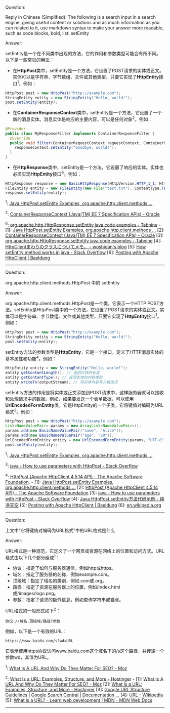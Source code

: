 Question:

Reply in Chinese (Simplified).
The following is a search input in a search engine, giving useful content or solutions and as much information as you can related to it, use markdown syntax to make your answer more readable, such as code blocks, bold, list:
setEntity

Answer:

setEntity是一个在不同类中出现的方法，它的作用和参数类型可能会有所不同。以下是一些常见的用法：

- 在**HttpPost**类中，setEntity是一个方法，它设置了POST请求的实体或正文。实体可以是字符串、字节数组、文件或其他类型，只要它实现了**HttpEntity**接口<sup>1</sup>。例如：

```java
HttpPost post = new HttpPost("http://example.com");
StringEntity entity = new StringEntity("Hello, world!");
post.setEntity(entity);
```

- 在**ContainerResponseContext**类中，setEntity是一个方法，它设置了一个新的消息实体。消息实体是响应的主要内容，可以是任何对象<sup>2</sup>。例如：

```java
@Provider
public class MyResponseFilter implements ContainerResponseFilter {
  @Override
  public void filter(ContainerRequestContext requestContext, ContainerResponseContext responseContext) {
    responseContext.setEntity("Goodbye, world!");
  }
}
```

- 在**HttpResponse**类中，setEntity是一个方法，它设置了响应的实体。实体也必须实现**HttpEntity**接口<sup>6</sup>。例如：

```java
HttpResponse response = new BasicHttpResponse(HttpVersion.HTTP_1_1, HttpStatus.SC_OK, "OK");
FileEntity entity = new FileEntity(new File("test.txt"), ContentType.TEXT_PLAIN);
response.setEntity(entity);
```

<sup>1</sup>: [Java HttpPost.setEntity Examples, org.apache.http.client.methods ...](https://java.hotexamples.com/examples/org.apache.http.client.methods/HttpPost/setEntity/java-httppost-setentity-method-examples.html)

<sup>2</sup>: [ContainerResponseContext (Java(TM) EE 7 Specification APIs) - Oracle](https://docs.oracle.com/javaee/7/api/javax/ws/rs/container/ContainerResponseContext.html)

<sup>6</sup>: [org.apache.http.HttpResponse.setEntity java code examples - Tabnine](https://www.tabnine.com/code/java/methods/org.apache.http.HttpResponse/setEntity)
\-
\[1]: [Java HttpPost.setEntity Examples, org.apache.http.client.methods ...](https://java.hotexamples.com/examples/org.apache.http.client.methods/HttpPost/setEntity/java-httppost-setentity-method-examples.html)
\[2]: [ContainerResponseContext (Java(TM) EE 7 Specification APIs) - Oracle](https://docs.oracle.com/javaee/7/api/javax/ws/rs/container/ContainerResponseContext.html)
\[3]: [org.apache.http.HttpResponse.setEntity java code examples - Tabnine](https://www.tabnine.com/code/java/methods/org.apache.http.HttpResponse/setEntity)
\[4]: [HttpClientまわりのクラスについてメモ。 - woshidan's blog](https://woshidan.hatenablog.com/entry/2014/05/30/231800)
\[5]: [How setEntity method works in java - Stack Overflow](https://stackoverflow.com/questions/40653058/how-setentity-method-works-in-java)
\[6]: [Posting with Apache HttpClient | Baeldung](https://www.baeldung.com/httpclient-post-http-request)

<hr/>

Question:

org.apache.http.client.methods.HttpPost 中的 setEntity

Answer:

org.apache.http.client.methods.HttpPost是一个类，它表示一个HTTP POST方法。setEntity是HttpPost类中的一个方法，它设置了POST请求的实体或正文。实体可以是字符串、字节数组、文件或其他类型，只要它实现了**HttpEntity**接口<sup>1</sup>。例如：

```java
HttpPost post = new HttpPost("http://example.com");
StringEntity entity = new StringEntity("Hello, world!");
post.setEntity(entity);
```

setEntity方法的参数类型是**HttpEntity**，它是一个接口，定义了HTTP消息实体的基本属性和功能<sup>4</sup>。例如：

```java
HttpEntity entity = new StringEntity("Hello, world!");
entity.getContentLength(); // 返回实体的长度
entity.getContentType(); // 返回实体的内容类型
entity.writeTo(outputStream); // 将实体内容写入输出流
```

setEntity方法的作用是将实体或正文添加到POST请求中，这样服务器就可以接收和处理请求中的数据。例如，如果要发送一个表单数据，可以使用**UrlEncodedFormEntity**类，它是HttpEntity的一个子类，它将键值对编码为URL格式<sup>3</sup>。例如：

```java
HttpPost post = new HttpPost("http://example.com");
List<NameValuePair> params = new ArrayList<NameValuePair>();
params.add(new BasicNameValuePair("name", "Alice"));
params.add(new BasicNameValuePair("age", "20"));
UrlEncodedFormEntity entity = new UrlEncodedFormEntity(params, "UTF-8");
post.setEntity(entity);
```

<sup>1</sup>: [Java HttpPost.setEntity Examples, org.apache.http.client.methods ...](https://java.hotexamples.com/examples/org.apache.http.client.methods/HttpPost/setEntity/java-httppost-setentity-method-examples.html)

<sup>3</sup>: [java - How to use parameters with HttpPost - Stack Overflow](https://stackoverflow.com/questions/8120220/how-to-use-parameters-with-httppost)

<sup>4</sup>: [HttpPost (Apache HttpClient 4.5.14 API) - The Apache Software Foundation](https://hc.apache.org/httpcomponents-client-4.5.x/current/httpclient/apidocs/org/apache/http/client/methods/HttpPost.html).
\-
\[1]: [Java HttpPost.setEntity Examples, org.apache.http.client.methods ...](https://java.hotexamples.com/examples/org.apache.http.client.methods/HttpPost/setEntity/java-httppost-setentity-method-examples.html)
\[2]: [HttpPost (Apache HttpClient 4.5.14 API) - The Apache Software Foundation](https://hc.apache.org/httpcomponents-client-4.5.x/current/httpclient/apidocs/org/apache/http/client/methods/HttpPost.html)
\[3]: [java - How to use parameters with HttpPost - Stack Overflow](https://stackoverflow.com/questions/8120220/how-to-use-parameters-with-httppost)
\[4]: [Java HttpPost.setEntity方法代码示例 - 纯净天空](https://vimsky.com/examples/detail/java-method-org.apache.http.client.methods.HttpPost.setEntity.html)
\[5]: [Posting with Apache HttpClient | Baeldung](https://www.baeldung.com/httpclient-post-http-request)
\[6]: [en.wikipedia.org](https://en.wikipedia.org/wiki/POST_(HTTP))

<hr/>

Question:

上文中“它将键值对编码为URL格式”中的URL格式是什么

Answer:

URL格式是一种规范，它定义了一个网页或资源在网络上的位置和访问方式。URL格式由以下几个部分组成<sup>1</sup>：

- 协议：指定了如何与服务器通信，例如http或https。
- 域名：指定了服务器的名称，例如example.com。
- 顶级域：指定了域名的类别，例如.com或.org。
- 路径：指定了资源在服务器上的位置，例如/index.html或/images/logo.png。
- 参数：指定了请求的额外信息，例如查询字符串或锚点。

URL格式的一般形式如下<sup>2</sup>：

```
协议://域名.顶级域/路径?参数
```

例如，以下是一个有效的URL：

```
https://www.baidu.com/s?wd=URL
```

它表示使用https协议访问www.baidu.com这个域名下的/s这个路径，并传递一个参数wd，其值为URL。

<sup>1</sup>: [What Is A URL And Why Do They Matter For SEO? - Moz](https://moz.com/learn/seo/url)

<sup>2</sup>: [What Is a URL: Examples, Structure, and More - Hostinger](https://www.hostinger.com/tutorials/what-is-a-url)
\-
\[1]: [What Is A URL And Why Do They Matter For SEO? - Moz](https://moz.com/learn/seo/url)
\[2]: [What Is a URL: Examples, Structure, and More - Hostinger](https://www.hostinger.com/tutorials/what-is-a-url)
\[3]: [Google URL Structure Guidelines | Google Search Central | Documentation ...](https://developers.google.com/search/docs/crawling-indexing/url-structure)
\[4]: [URL - Wikipedia](https://en.wikipedia.org/wiki/URL)
\[5]: [What is a URL? - Learn web development | MDN - MDN Web Docs](https://developer.mozilla.org/en-US/docs/Learn/Common_questions/Web_mechanics/What_is_a_URL)

<hr/>

